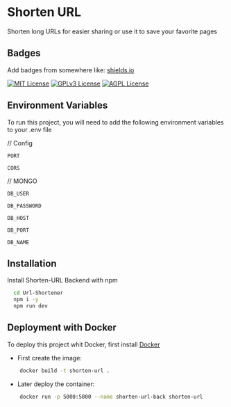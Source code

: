 
# Shorten URL

Shorten long URLs for easier sharing or use it to save your favorite pages


## Badges

Add badges from somewhere like: [shields.io](https://shields.io/)

[![MIT License](https://img.shields.io/badge/License-MIT-green.svg)](https://choosealicense.com/licenses/mit/)
[![GPLv3 License](https://img.shields.io/badge/License-GPL%20v3-yellow.svg)](https://opensource.org/licenses/)
[![AGPL License](https://img.shields.io/badge/license-AGPL-blue.svg)](http://www.gnu.org/licenses/agpl-3.0)


## Environment Variables

To run this project, you will need to add the following environment variables to your .env file

// Config

`PORT`

`CORS`

// MONGO

`DB_USER`

`DB_PASSWORD`

`DB_HOST`

`DB_PORT`

`DB_NAME`

## Installation

Install Shorten-URL Backend with npm

```bash
  cd Url-Shortener
  npm i -y
  npm run dev
```

## Deployment with Docker

To deploy this project whit Docker, first install [Docker](https://www.docker.com/get-started/)

- First create the image:

```bash
    docker build -t shorten-url .
```

- Later deploy the container:

```bash
    docker run -p 5000:5000 --name shorten-url-back shorten-url 
```

